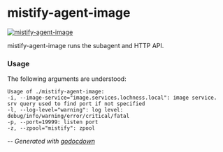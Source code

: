 # mistify-agent-image

[![mistify-agent-image](https://godoc.org/github.com/mistifyio/mistify-agent-image/cmd/mistify-agent-image?status.png)](https://godoc.org/github.com/mistifyio/mistify-agent-image/cmd/mistify-agent-image)

mistify-agent-image runs the subagent and HTTP API.


### Usage

The following arguments are understood:

    Usage of ./mistify-agent-image:
    -i, --image-service="image.services.lochness.local": image service. srv query used to find port if not specified
    -l, --log-level="warning": log level: debug/info/warning/error/critical/fatal
    -p, --port=19999: listen port
    -z, --zpool="mistify": zpool


--
*Generated with [godocdown](https://github.com/robertkrimen/godocdown)*
